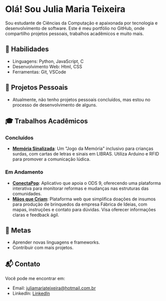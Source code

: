 # Olá! Sou Julia Maria Teixeira

Sou estudante de Ciências da Computação e apaixonada por tecnologia e desenvolvimento de software. Este é meu portfólio no GitHub, onde compartilho projetos pessoais, trabalhos acadêmicos e muito mais.

## 🚀 Habilidades
- Linguagens: Python, JavaScript, C
- Desenvolvimento Web: Html, CSS
- Ferramentas: Git, VSCode

## 📂 Projetos Pessoais
- Atualmente, não tenho projetos pessoais concluídos, mas estou no processo de desenvolvimento de alguns.

## 🎓 Trabalhos Acadêmicos
### Concluídos
- **[Memória Sinalizada](https://sites.google.com/cesar.school/g11-pcd-deficientes-auditivos/in%C3%ADcio)**: Um "Jogo da Memória" inclusivo para crianças surdas, com cartas de letras e sinais em LIBRAS. Utiliza Arduino e RFID para promover a comunicação lúdica.

### Em Andamento
- **[ConectaPop](https://github.com/lavasilva/ConectaPop)**: Aplicativo que apoia o ODS 9, oferecendo uma plataforma interativa para monitorar reformas e mudanças nas estruturas das comunidades.
- **[Mãos que Criam](https://github.com/luizfnogueira/Maos_que_Criam)**: Plataforma web que simplifica doações de insumos para produção de brinquedos da empresa Fábrica de Ideias, com mapas, instruções e contato para dúvidas. Visa oferecer informações claras e feedback ágil.

## 🎯 Metas
- Aprender novas linguagens e frameworks.
- Contribuir com mais projetos.

## 📬 Contato
Você pode me encontrar em:
- Email: juliamariateixeira@hotmail.com.br
- LinkedIn: [LinkedIn](www.linkedin.com/in/juliamariateixeira)

